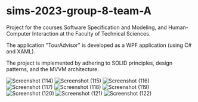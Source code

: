 # sims-2023-group-8-team-A

Project for the courses Software Specification and Modeling, and Human-Computer Interaction at the Faculty of Technical Sciences.

The application "TourAdvisor" is developed as a WPF application (using C# and XAML). 

The project is implemented by adhering to SOLID principles, design patterns, and the MVVM architecture.

![Screenshot (114)](https://github.com/Batranovic/sims/assets/117094666/40bf5e5a-32c8-4403-b912-b630bb8e256f)
![Screenshot (115)](https://github.com/Batranovic/sims/assets/117094666/c301c585-9df7-478c-9cbc-8810abf54a45)
![Screenshot (116)](https://github.com/Batranovic/sims/assets/117094666/d5c6946c-14e8-4cba-bc1f-30d32cbf9782)
![Screenshot (117)](https://github.com/Batranovic/sims/assets/117094666/ff9e2d7b-a7e8-42a3-8983-18dc3509d99d)
![Screenshot (118)](https://github.com/Batranovic/sims/assets/117094666/a9fc68fe-8e80-41d4-9159-b9d9e0eee60a)
![Screenshot (119)](https://github.com/Batranovic/sims/assets/117094666/ed8acded-6ecc-4856-96ae-21b0ee3a2c92)
![Screenshot (120)](https://github.com/Batranovic/sims/assets/117094666/09f6fc2f-895e-4418-b391-b25dac07688f)
![Screenshot (121)](https://github.com/Batranovic/sims/assets/117094666/6015b167-2eb5-4b0a-94b3-85ee0c5d42c0)
![Screenshot (122)](https://github.com/Batranovic/sims/assets/117094666/03b266cb-c5ca-4331-b541-02bb87f25490)
